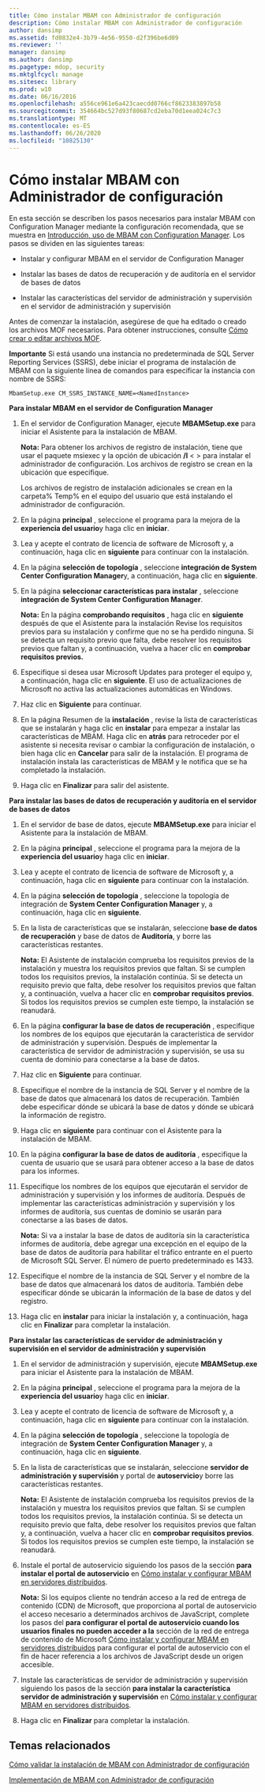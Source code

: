 ```yaml
---
title: Cómo instalar MBAM con Administrador de configuración
description: Cómo instalar MBAM con Administrador de configuración
author: dansimp
ms.assetid: fd0832e4-3b79-4e56-9550-d2f396be6d09
ms.reviewer: ''
manager: dansimp
ms.author: dansimp
ms.pagetype: mdop, security
ms.mktglfcycl: manage
ms.sitesec: library
ms.prod: w10
ms.date: 06/16/2016
ms.openlocfilehash: a556ce961e6a423caecdd0766cf8623383897b58
ms.sourcegitcommit: 354664bc527d93f80687cd2eba70d1eea024c7c3
ms.translationtype: MT
ms.contentlocale: es-ES
ms.lasthandoff: 06/26/2020
ms.locfileid: "10825130"
---
```

# Cómo instalar MBAM con Administrador de configuración


En esta sección se describen los pasos necesarios para instalar MBAM con Configuration Manager mediante la configuración recomendada, que se muestra en [Introducción, uso de MBAM con Configuration Manager](getting-started---using-mbam-with-configuration-manager.md). Los pasos se dividen en las siguientes tareas:

-   Instalar y configurar MBAM en el servidor de Configuration Manager

-   Instalar las bases de datos de recuperación y de auditoría en el servidor de bases de datos

-   Instalar las características del servidor de administración y supervisión en el servidor de administración y supervisión

Antes de comenzar la instalación, asegúrese de que ha editado o creado los archivos MOF necesarios. Para obtener instrucciones, consulte [Cómo crear o editar archivos MOF](how-to-create-or-edit-the-mof-files.md).

**Importante**  Si está usando una instancia no predeterminada de SQL Server Reporting Services (SSRS), debe iniciar el programa de instalación de MBAM con la siguiente línea de comandos para especificar la instancia con nombre de SSRS:

`MbamSetup.exe CM_SSRS_INSTANCE_NAME=<NamedInstance>`

 

**Para instalar MBAM en el servidor de Configuration Manager**

1.  En el servidor de Configuration Manager, ejecute **MBAMSetup.exe** para iniciar el Asistente para la instalación de MBAM.

    **Nota:**  Para obtener los archivos de registro de instalación, tiene que usar el paquete msiexec y la opción de ubicación **/l** &lt; &gt; para instalar el administrador de configuración. Los archivos de registro se crean en la ubicación que especifique.

    Los archivos de registro de instalación adicionales se crean en la carpeta% Temp% en el equipo del usuario que está instalando el administrador de configuración.

     

2.  En la página **principal** , seleccione el programa para la mejora de la **experiencia del usuario**y haga clic en **iniciar**.

3.  Lea y acepte el contrato de licencia de software de Microsoft y, a continuación, haga clic en **siguiente** para continuar con la instalación.

4.  En la página **selección de topología** , seleccione **integración de System Center Configuration Manager**y, a continuación, haga clic en **siguiente**.

5.  En la página **seleccionar características para instalar** , seleccione **integración de System Center Configuration Manager**.

    **Nota:**  En la página **comprobando requisitos** , haga clic en **siguiente** después de que el Asistente para la instalación Revise los requisitos previos para su instalación y confirme que no se ha perdido ninguna. Si se detecta un requisito previo que falta, debe resolver los requisitos previos que faltan y, a continuación, vuelva a hacer clic en **comprobar requisitos previos.**

     

6.  Especifique si desea usar Microsoft Updates para proteger el equipo y, a continuación, haga clic en **siguiente**. El uso de actualizaciones de Microsoft no activa las actualizaciones automáticas en Windows.

7.  Haz clic en **Siguiente** para continuar.

8.  En la página Resumen de la **instalación** , revise la lista de características que se instalarán y haga clic en **instalar** para empezar a instalar las características de MBAM. Haga clic en **atrás** para retroceder por el asistente si necesita revisar o cambiar la configuración de instalación, o bien haga clic en **Cancelar** para salir de la instalación. El programa de instalación instala las características de MBAM y le notifica que se ha completado la instalación.

9.  Haga clic en **Finalizar** para salir del asistente.

**Para instalar las bases de datos de recuperación y auditoría en el servidor de bases de datos**

1.  En el servidor de base de datos, ejecute **MBAMSetup.exe** para iniciar el Asistente para la instalación de MBAM.

2.  En la página **principal** , seleccione el programa para la mejora de la **experiencia del usuario**y haga clic en **iniciar**.

3.  Lea y acepte el contrato de licencia de software de Microsoft y, a continuación, haga clic en **siguiente** para continuar con la instalación.

4.  En la página **selección de topología** , seleccione la topología de integración de **System Center Configuration Manager** y, a continuación, haga clic en **siguiente**.

5.  En la lista de características que se instalarán, seleccione **base de datos de recuperación** y base de datos de **Auditoría**, y borre las características restantes.

    **Nota:**  El Asistente de instalación comprueba los requisitos previos de la instalación y muestra los requisitos previos que faltan. Si se cumplen todos los requisitos previos, la instalación continúa. Si se detecta un requisito previo que falta, debe resolver los requisitos previos que faltan y, a continuación, vuelva a hacer clic en **comprobar requisitos previos**. Si todos los requisitos previos se cumplen este tiempo, la instalación se reanudará.

     

6.  En la página **configurar la base de datos de recuperación** , especifique los nombres de los equipos que ejecutarán la característica de servidor de administración y supervisión. Después de implementar la característica de servidor de administración y supervisión, se usa su cuenta de dominio para conectarse a la base de datos.

7.  Haz clic en **Siguiente** para continuar.

8.  Especifique el nombre de la instancia de SQL Server y el nombre de la base de datos que almacenará los datos de recuperación. También debe especificar dónde se ubicará la base de datos y dónde se ubicará la información de registro.

9.  Haga clic en **siguiente** para continuar con el Asistente para la instalación de MBAM.

10. En la página **configurar la base de datos de auditoría** , especifique la cuenta de usuario que se usará para obtener acceso a la base de datos para los informes.

11. Especifique los nombres de los equipos que ejecutarán el servidor de administración y supervisión y los informes de auditoría. Después de implementar las características administración y supervisión y los informes de auditoría, sus cuentas de dominio se usarán para conectarse a las bases de datos.

    **Nota:**  Si va a instalar la base de datos de auditoría sin la característica informes de auditoría, debe agregar una excepción en el equipo de la base de datos de auditoría para habilitar el tráfico entrante en el puerto de Microsoft SQL Server. El número de puerto predeterminado es 1433.

     

12. Especifique el nombre de la instancia de SQL Server y el nombre de la base de datos que almacenará los datos de auditoría. También debe especificar dónde se ubicarán la información de la base de datos y del registro.

13. Haga clic en **instalar** para iniciar la instalación y, a continuación, haga clic en **Finalizar** para completar la instalación.

**Para instalar las características de servidor de administración y supervisión en el servidor de administración y supervisión**

1.  En el servidor de administración y supervisión, ejecute **MBAMSetup.exe** para iniciar el Asistente para la instalación de MBAM.

2.  En la página **principal** , seleccione el programa para la mejora de la **experiencia del usuario**y haga clic en **iniciar**.

3.  Lea y acepte el contrato de licencia de software de Microsoft y, a continuación, haga clic en **siguiente** para continuar con la instalación.

4.  En la página **selección de topología** , seleccione la topología de integración de **System Center Configuration Manager** y, a continuación, haga clic en **siguiente**.

5.  En la lista de características que se instalarán, seleccione **servidor de administración y supervisión** y portal de **autoservicio**y borre las características restantes.

    **Nota:**  El Asistente de instalación comprueba los requisitos previos de la instalación y muestra los requisitos previos que faltan. Si se cumplen todos los requisitos previos, la instalación continúa. Si se detecta un requisito previo que falta, debe resolver los requisitos previos que faltan y, a continuación, vuelva a hacer clic en **comprobar requisitos previos**. Si todos los requisitos previos se cumplen este tiempo, la instalación se reanudará.

     

6.  Instale el portal de autoservicio siguiendo los pasos de la sección **para instalar el portal de autoservicio** en [Cómo instalar y configurar MBAM en servidores distribuidos](how-to-install-and-configure-mbam-on-distributed-servers-mbam-2.md).

    **Nota:**  Si los equipos cliente no tendrán acceso a la red de entrega de contenido (CDN) de Microsoft, que proporciona al portal de autoservicio el acceso necesario a determinados archivos de JavaScript, complete los pasos del **para configurar el portal de autoservicio cuando los usuarios finales no pueden acceder a la** sección de la red de entrega de contenido de Microsoft [Cómo instalar y configurar MBAM en servidores distribuidos](how-to-install-and-configure-mbam-on-distributed-servers-mbam-2.md) para configurar el portal de autoservicio con el fin de hacer referencia a los archivos de JavaScript desde un origen accesible.

     

7.  Instale las características de servidor de administración y supervisión siguiendo los pasos de la sección **para instalar la característica servidor de administración y supervisión** en [Cómo instalar y configurar MBAM en servidores distribuidos](how-to-install-and-configure-mbam-on-distributed-servers-mbam-2.md).

8.  Haga clic en **Finalizar** para completar la instalación.

## Temas relacionados


[Cómo validar la instalación de MBAM con Administrador de configuración](how-to-validate-the-mbam-installation-with-configuration-manager.md)

[Implementación de MBAM con Administrador de configuración](deploying-mbam-with-configuration-manager-mbam2.md)

 

 





